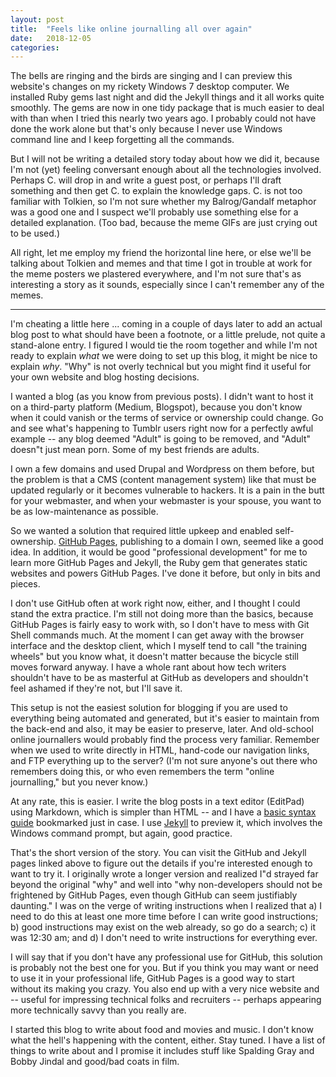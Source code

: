 ```yaml
---
layout: post
title:  "Feels like online journalling all over again"
date:   2018-12-05 
categories: 
---
```


The bells are ringing and the birds are singing and I can preview this website's changes on my rickety Windows 7 desktop computer. We installed Ruby gems last night and did the Jekyll things and it all works quite smoothly. The gems are now in one tidy package that is much easier to deal with than when I tried this nearly two years ago. I probably could not have done the work alone but that's only because I never use Windows command line and I keep forgetting all the commands. 

But I will not be writing a detailed story today about how we did it, because I'm not (yet) feeling conversant enough about all the technologies involved. Perhaps C. will drop in and write a guest post, or perhaps I'll draft something and then get C. to explain the knowledge gaps. C. is not too familiar with Tolkien, so I'm not sure whether my Balrog/Gandalf metaphor was a good one and I suspect we'll probably use something else for a detailed explanation. (Too bad, because the meme GIFs are just crying out to be used.)

All right, let me employ my friend the horizontal line here, or else we'll be talking about Tolkien and memes and that time I got in trouble at work for the meme posters we plastered everywhere, and I'm not sure that's as interesting a story as it sounds, especially since I can't remember any of the memes. 

----

I'm cheating a little here ... coming in a couple of days later to add an actual blog post to what should have been a footnote, or a little prelude, not quite a stand-alone entry. I figured I would tie the room together and while I'm not ready to explain *what* we were doing to set up this blog, it might be nice to explain *why*. "Why" is not overly technical but you might find it useful for your own website and blog hosting decisions.

I wanted a blog (as you know from previous posts). I didn't want to host it on a third-party platform (Medium, Blogspot), because you don't know when it could vanish or the terms of service or ownership could change. Go and see what's happening to Tumblr users right now for a perfectly awful example -- any blog deemed "Adult" is going to be removed, and "Adult" doesn"t just mean porn. Some of my best friends are adults.

I own a few domains and used Drupal and Wordpress on them before, but the problem is that a CMS (content management system) like that must be updated regularly or it becomes vulnerable to hackers. It is a pain in the butt for your webmaster, and when your webmaster is your spouse, you want to be as low-maintenance as possible.

So we wanted a solution that required little upkeep and enabled self-ownership. [GitHub Pages](https://pages.github.com/), publishing to a domain I own, seemed like a good idea. In addition, it would be good "professional development" for me to learn more GitHub Pages and Jekyll, the Ruby gem that generates static websites and powers GitHub Pages. I've done it before, but only in bits and pieces.

I don't use GitHub often at work right now, either, and I thought I could stand the extra practice. I'm still not doing more than the basics, because GitHub Pages is fairly easy to work with, so I don't have to mess with Git Shell commands much. At the moment I can get away with the browser interface and the desktop client, which I myself tend to call "the training wheels" but you know what, it doesn't matter because the bicycle still moves forward anyway. I have a whole rant about how tech writers shouldn't have to be as masterful at GitHub as developers and shouldn't feel ashamed if they're not, but I'll save it.

This setup is not the easiest solution for blogging if you are used to everything being automated and generated, but it's easier to maintain from the back-end and also, it may be easier to preserve, later. And old-school online journallers would probably find the process very familiar. Remember when we used to write directly in HTML, hand-code our navigation links, and FTP everything up to the server? (I'm not sure anyone's out there who remembers doing this, or who even remembers the term "online journalling," but you never know.)

At any rate, this is easier. I write the blog posts in a text editor (EditPad) using Markdown, which is simpler than HTML -- and I have a [basic syntax guide](https://www.markdownguide.org/basic-syntax/) bookmarked just in case. I use [Jekyll](https://jekyllrb.com/) to preview it, which involves the Windows command prompt, but again, good practice.

That's the short version of the story. You can visit the GitHub and Jekyll pages linked above to figure out the details if you're interested enough to want to try it. I originally wrote a longer version and realized I"d strayed far beyond the original "why" and well into "why non-developers should not be frightened by GitHub Pages, even though GitHub can seem justifiably daunting." I was on the verge of writing instructions when I realized that a) I need to do this at least one more time before I can write good instructions; b) good instructions may exist on the web already, so go do a search; c) it was 12:30 am; and d) I don't need to write instructions for everything ever.

I will say that if you don't have any professional use for GitHub, this solution is probably not the best one for you. But if you think you may want or need to use it in your professional life, GitHub Pages is a good way to start without its making you crazy. You also end up with a very nice website and -- useful for impressing technical folks and recruiters -- perhaps appearing more technically savvy than you really are.

I started this blog to write about food and movies and music. I don't know what the hell's happening with the content, either. Stay tuned. I have a list of things to write about and I promise it includes stuff like Spalding Gray and Bobby Jindal and good/bad coats in film.
